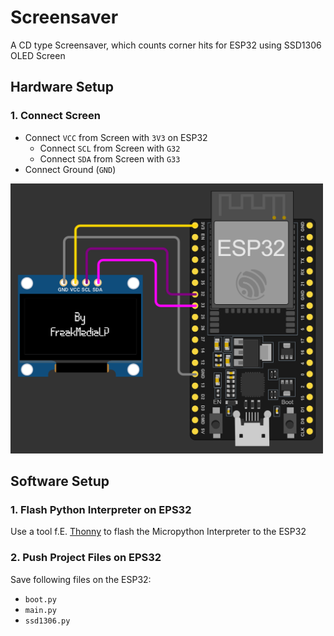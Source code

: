 # Screensaver
A CD type Screensaver, which counts corner hits for ESP32 using SSD1306 OLED Screen

## Hardware Setup

### 1. Connect Screen
- Connect `VCC` from Screen with `3V3` on ESP32
  - Connect `SCL` from Screen with `G32`
  - Connect `SDA` from Screen with `G33`
- Connect Ground (`GND`)

<img src="https://raw.githubusercontent.com/FreakMediaLP/Hackerscreen/main/circuit%20sketch.png" alt="Circuit Sketch" width="500">

## Software Setup

### 1. Flash Python Interpreter on EPS32

Use a tool f.E. [Thonny](https://thonny.org/) to flash the Micropython Interpreter to the ESP32

### 2. Push Project Files on EPS32

Save following files on the ESP32:
- `boot.py`
- `main.py`
- `ssd1306.py`
